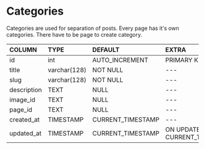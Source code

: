 # Categories

Categories are used for separation of posts. Every page has it's own categories. There have to be page to create category.

| COLUMN        | TYPE           | DEFAULT             | EXTRA |
|:------------- |:------------- |:---------            |:------------
| id            | int           | AUTO_INCREMENT       |  PRIMARY KEY
| title         | varchar(128)  |   NOT NULL           | ---
| slug          | varchar(128)  |   NOT NULL           | ---
| description   | TEXT          |    NULL              | ---
| image_id      | TEXT          |    NULL              | ---
| page_id       | TEXT          |    NULL              | ---
| created_at    | TIMESTAMP     |    CURRENT_TIMESTAMP | ---
| updated_at    | TIMESTAMP     |    CURRENT_TIMESTAMP |  ON UPDATE CURRENT_TIMESTAMP
